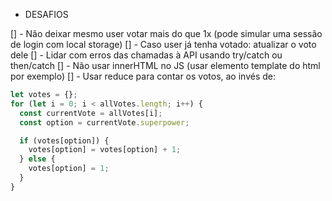 - DESAFIOS

[] - Não deixar mesmo user votar mais do que 1x (pode simular uma sessão de login com local storage)
[] - Caso user já tenha votado: atualizar o voto dele
[] - Lidar com erros das chamadas à API usando try/catch ou then/catch
[] - Não usar innerHTML no JS (usar elemento template do html por exemplo)
[] - Usar reduce para contar os votos, ao invés de:

```js
let votes = {};
for (let i = 0; i < allVotes.length; i++) {
  const currentVote = allVotes[i];
  const option = currentVote.superpower;

  if (votes[option]) {
    votes[option] = votes[option] + 1;
  } else {
    votes[option] = 1;
  }
}
```
